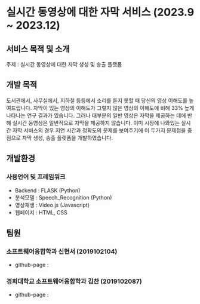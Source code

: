 # 실시간 동영상에 대한 자막 서비스 (2023.9 ~ 2023.12)
## 서비스 목적 및 소개 
주제 : 실시간 동영상에 대한 자막 생성 및 송출 플랫폼

## 개발 목적
도서관에서, 사무실에서, 지하철 등등에서 소리를 듣지 못할 때 당신의 영상 이해도를 높여드립니다.
자막이 있는 영상의 이해도가 그렇지 않은 영상의 이해도에 비해 33% 높게 나타나는 연구 결과가 있습니다. 그러나 대부분의 일반 영상은 자막을 제공하는 데에 반해 실시간 동영상은 일반적으로 자막을 제공하지 않습니다.
이미 시장에 나와있는 실시간 자막 서비스의 경우 지연 시간과 정확도의 문제를 보여주기에 이 두가지 문제점을 중점으로 자막 생성, 송출 플랫폼을 개발하였습니다.


## 개발환경
### 사용언어 및 프레임워크
* Backend : FLASK (Python)
* 분석모델 : Speech_Recognition (Python)
* 영상재생 : Video.js (Javascript)
* 웹페이지 : HTML, CSS

## 팀원
### 소프트웨어융합학과 신현서 (2019102104)
* github-page : 

### 경희대학교 소프트웨어융합학과 김찬 (2019102087)
* github-page : 
